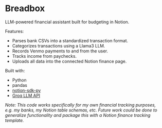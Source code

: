 # Breadbox

LLM-powered financial assistant built for budgeting in Notion.

Features:

- Parses bank CSVs into a standardized transaction format.
- Categorizes transactions using a Llama3 LLM.
- Records Venmo payments to and from the user.
- Tracks income from paychecks.
- Uploads all data into the connected Notion finance page.

Built with:

- Python
- pandas
- [notion-sdk-py](https://github.com/ramnes/notion-sdk-py)
- [Groq LLM API](https://groq.com/)

_Note: This code works specifically for my own financial tracking purposes, e.g. my banks, my Notion table schemas, etc. Future work could be done to generalize functionality and package this with a Notion finance tracking template._

